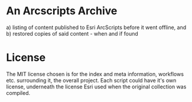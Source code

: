 # An Arcscripts Archive

a) listing of content published to Esri ArcScripts before it went offline, and
b) restored copies of said content - when and if found

# License
The MIT license chosen is for the index and meta information, workflows etc. surrounding it, the overall project. Each script could have it's own license, underneath the license Esri used when the original collection was compiled.
